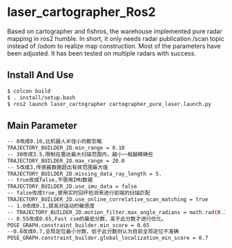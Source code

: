 # laser_cartographer_Ros2
Based on cartographer and fishros, the warehouse implemented pure radar mapping in ros2 humble. In short, it only needs radar publication /scan topic instead of /odom to realize map construction. Most of the parameters have been adjusted. It has been tested on multiple radars with success.

## Install And Use
```bash
$ colcon build
$ . install/setup.bash
$ ros2 launch laser_cartographer cartographer_pure_laser.launch.py
```

## Main Parameter
```bash
-- 0改成0.10,比机器人半径小的都忽略
TRAJECTORY_BUILDER_2D.min_range = 0.10
-- 30改成3.5,限制在雷达最大扫描范围内，越小一般越精确些
TRAJECTORY_BUILDER_2D.max_range = 20.0
-- 5改成3,传感器数据超出有效范围最大值
TRAJECTORY_BUILDER_2D.missing_data_ray_length = 5.
-- true改成false,不使用IMU数据
TRAJECTORY_BUILDER_2D.use_imu_data = false
-- false改成true,使用实时回环检测来进行前端的扫描匹配
TRAJECTORY_BUILDER_2D.use_online_correlative_scan_matching = true 
-- 1.0改成0.1,提高对运动的敏感度
-- TRAJECTORY_BUILDER_2D.motion_filter.max_angle_radians = math.rad(0.1)
-- 0.55改成0.65,Fast csm的最低分数，高于此分数才进行优化。
POSE_GRAPH.constraint_builder.min_score = 0.65
--0.6改成0.7,全局定位最小分数，低于此分数则认为目前全局定位不准确
POSE_GRAPH.constraint_builder.global_localization_min_score = 0.7
```
